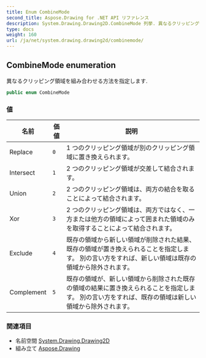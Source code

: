 ```yaml
---
title: Enum CombineMode
second_title: Aspose.Drawing for .NET API リファレンス
description: System.Drawing.Drawing2D.CombineMode 列挙. 異なるクリッピング領域を組み合わせる方法を指定します.
type: docs
weight: 160
url: /ja/net/system.drawing.drawing2d/combinemode/
---
```

## CombineMode enumeration

異なるクリッピング領域を組み合わせる方法を指定します.

```csharp
public enum CombineMode
```

### 値

| 名前 | 価値 | 説明 |
| --- | --- | --- |
| Replace | `0` | 1 つのクリッピング領域が別のクリッピング領域に置き換えられます。 |
| Intersect | `1` | 2 つのクリッピング領域が交差して結合されます。 |
| Union | `2` | 2 つのクリッピング領域は、両方の結合を取ることによって結合されます。 |
| Xor | `3` | 2 つのクリッピング領域は、両方ではなく、一方または他方の領域によって囲まれた領域のみを取得することによって結合されます。 |
| Exclude | `4` | 既存の領域から新しい領域が削除された結果、既存の領域が置き換えられることを指定します。 別の言い方をすれば、新しい領域は既存の領域から除外されます。 |
| Complement | `5` | 既存の領域が、新しい領域から削除された既存の領域の結果に置き換えられることを指定します。 別の言い方をすれば、既存の領域は新しい領域から除外されます。 |

### 関連項目

* 名前空間 [System.Drawing.Drawing2D](../../system.drawing.drawing2d/)
* 組み立て [Aspose.Drawing](../../)


